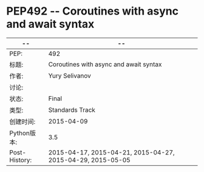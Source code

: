 # PEP492 -- Coroutines with async and await syntax

-- | --
-- | --
PEP: | 492
标题: | Coroutines with async and await syntax
作者: | Yury Selivanov <yury at magic.io>
讨论: | <python-dev at python.org>
状态: | Final
类型: | Standards Track
创建时间: | 2015-04-09
Python版本: | 3.5
Post-History: | 2015-04-17, 2015-04-21, 2015-04-27, 2015-04-29, 2015-05-05

